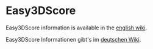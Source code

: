 # Easy3DScore 

Easy3DScore information is available in the [english wiki](https://github.com/dsasp/Easy3DScoreSupport/wiki/English-Version).

Easy3DScore Informationen gibt's im [deutschen Wiki](https://github.com/dsasp/Easy3DScoreSupport/wiki/Deutsche-Version).

